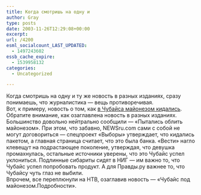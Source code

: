 ```yaml
---
title: Когда смотришь на одну и
author: Gray
type: posts
date: 2003-11-26T12:29:08+00:00
excerpt:
url: /4200
esml_socialcount_LAST_UPDATED:
  - 1497243602
essb_cache_expire:
  - 1539958132
categories:
  - Uncategorized

---
```








Когда смотришь на одну и ту же новость в разных изданиях, сразу понимаешь, что журналистика &#8212; вещь противоречивая.  
Вот, к примеру, новость о том, как <a href="http://news.yandex.ru/yandsearch?cl4url=novy.tv/ru/reporter/world/2003/11/261544.html" target="_blank">в Чубайса майонезом кидались</a>. Обратите внимание, как озаглавлена новость в разных изданиях.  
Большинство довольно нейтрально сообщили &#8212; &#171;Пытались облить майонезом&#187;. При этом, что забавно, NEWSru.com сами с собой не могут договориться &#8212; спецпроект &#171;Выборы&#187; утверждает, что кидались пакетом, а главная страница считает, что это была банка. &#171;Вести&#187; нагло клевещут на подрастающее поколение, утверждая, что девушка промахнулась, остальные источники уверены, что это Чубайс успел уклониться. Подлинные сибариты сидят в НИГ &#8212; им важно то, что Чубайс успел попробовать продукт. А для Правды.ру важнее то, что Чубайсу чуть глаз не выбили.  
Впрочем, все переплюнули на НТВ, озаглавив новость &#8212; &#171;Чубайс под майонезом.Подробности&#187;.
